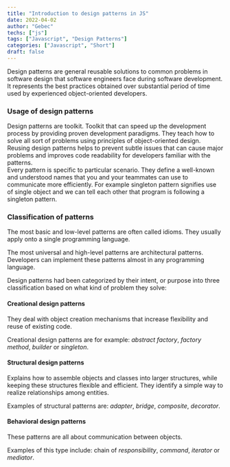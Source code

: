 ```yaml
---
title: "Introduction to design patterns in JS"
date: 2022-04-02
author: "Gebec"
techs: ["js"]
tags: ["Javascript", "Design Patterns"]
categories: ["Javascript", "Short"]
draft: false
---
```


Design patterns are general reusable solutions to common problems in software design that software engineers face during software development.
It represents the best practices obtained over substantial period of time used by experienced object-oriented developers.

### Usage of design patterns
Design patterns are toolkit. Toolkit that can speed up the development process by providing proven development paradigms. They teach how to solve all sort of problems using principles of object-oriented design. Reusing design patterns helps to prevent subtle issues that can cause major problems and improves code readability for developers familiar with the patterns.<br />
Every pattern is specific to particular scenario. They define a well-known and understood names that you and your teammates can use to communicate more efficiently. For example singleton pattern signifies use of single object and we can tell each other that program is following a singleton pattern.

### Classification of patterns
The most basic and low-level patterns are often called idioms. They usually apply onto a single programming language.

The most universal and high-level patterns are architectural patterns. Developers can implement these patterns almost in any programming language.

Design patterns had been categorized by their intent, or purpose into three classification based on what kind of problem they solve:

#### Creational design patterns
They deal with object creation mechanisms that increase flexibility and reuse of existing code.

Creational design patterns are for example: *abstract factory*, *factory method*, *builder* or *singleton*.

#### Structural design patterns
Explains how to assemble objects and classes into larger structures, while keeping these structures flexible and efficient. They identify a simple way to realize relationships among entities.

Examples of structural patterns are: *adapter*, *bridge*, *composite*, *decorator*.

#### Behavioral design patterns
These patterns are all about communication between objects.

Examples of this type include: chain of *responsibility*, *command*, *iterator* or *mediator*.

